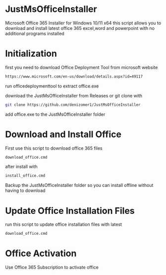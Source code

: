 # JustMsOfficeInstaller

Microsoft Office 365 Installer for Windows 10/11 x64
this script allows you to download and install latest office 365 excel,word and powerpoint with no additional programs installed

# Initialization

first you need to download Office Deployment Tool from microsoft website
```bash
https://www.microsoft.com/en-us/download/details.aspx?id=49117
```
run officedeploymenttool to extract office.exe

download the JustMsOfficeInstaller from Releases or git clone with
```bash
git clone https://github.com/denizomer1/JustMsOfficeInstaller
```

add office.exe to the JustMsOfficeInstaller folder

# Download and Install Office

First use this script to download office 365 files
```bash
download_office.cmd
```
after install with
```bash
install_office.cmd
```
Backup the JustMsOfficeInstaller folder so you can install offline without having to download

# Update Office Installation Files
run this script to update office installation files with latest
```bash
download_office.cmd
```

# Office Activation
Use Office 365 Subscription to activate office
